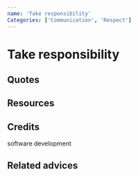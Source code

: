 ```yaml
---
name: 'Take responsibility'
Categories: ['Communication', 'Respect']
---
```

# Take responsibility





## Quotes

## Resources

## Credits
software development
## Related advices


